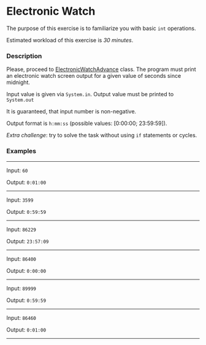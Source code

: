 # Electronic Watch

The purpose of this exercise is to familiarize you with basic `int` operations.

Estimated workload of this exercise is _30 minutes_.

### Description

Please, proceed to [ElectronicWatchAdvance](src/main/java/com/vladproduction/ElectronicWatchAdvance.java) class.
The program must print an electronic watch screen output for a given value of seconds since midnight.

Input value is given via `System.in`. Output value must be printed to `System.out`

It is guaranteed, that input number is non-negative.

Output format is `h:mm:ss` \(possible values: \[0:00:00; 23:59:59\]\).

*Extra challenge*: try to solve the task without using `if` statements or cycles.

### Examples

---
Input: `60`

Output: `0:01:00`

---
Input: `3599`

Output: `0:59:59`

---
Input: `86229`

Output: `23:57:09`

---
Input: `86400`

Output: `0:00:00`

---
Input: `89999`

Output: `0:59:59`

---
Input: `86460`

Output: `0:01:00`

---